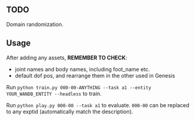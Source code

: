 ## TODO

Domain randomization.

## Usage

After adding any assets, **REMEMBER TO CHECK**:
- joint names and body names, including foot_name etc.
- default dof pos, and rearrange them in the other used in Genesis

Run `python train.py 000-00-ANYTHING --task a1 --entity YOUR_WANDB_ENTITY --headless` to train.

Run `python play.py 000-00 --task a1` to evaluate. `000-00` can be replaced to any exptid (automatically match the description).